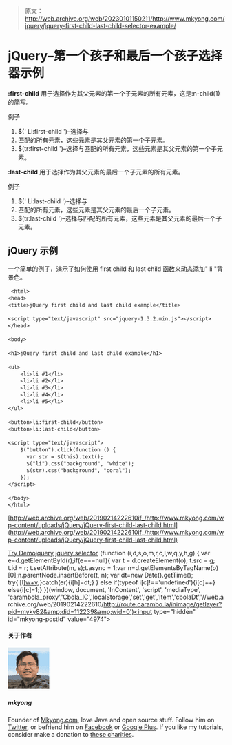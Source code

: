 > 原文：<http://web.archive.org/web/20230101150211/http://www.mkyong.com/jquery/jquery-first-child-last-child-selector-example/>

# jQuery–第一个孩子和最后一个孩子选择器示例

**:first-child** 用于选择作为其父元素的第一个子元素的所有元素，这是:n-child(1)的简写。

例子

1.  $(' Li:first-child ')–选择与
2.  匹配的所有元素，这些元素是其父元素的第一个子元素。
3.  $(tr:first-child ')–选择与匹配的所有元素，这些元素是其父元素的第一个子元素。

**:last-child** 用于选择作为其父元素的最后一个子元素的所有元素。

例子

1.  $(' Li:last-child ')–选择与
2.  匹配的所有元素，这些元素是其父元素的最后一个子元素。
3.  $(tr:last-child ')–选择与匹配的所有元素，这些元素是其父元素的最后一个子元素。

## jQuery 示例

一个简单的例子，演示了如何使用 first child 和 last child 函数来动态添加" li "背景色。

```
 <html>
<head>
<title>jQuery first child and last child example</title>

<script type="text/javascript" src="jquery-1.3.2.min.js"></script>
</head>

<body>

<h1>jQuery first child and last child example</h1>

<ul>
	<li>li #1</li>
	<li>li #2</li>
	<li>li #3</li>
	<li>li #4</li>
	<li>li #5</li>
</ul>

<button>li:first-child</button>
<button>li:last-child</button>

<script type="text/javascript">
    $("button").click(function () {
      var str = $(this).text();
      $("li").css("background", "white");
      $(str).css("background", "coral");
    });
</script>

</body>
</html> 
```

[http://web.archive.org/web/20190214222610if_/http://www.mkyong.com/wp-content/uploads/jQuery/jQuery-first-child-last-child.html](http://web.archive.org/web/20190214222610if_/http://www.mkyong.com/wp-content/uploads/jQuery/jQuery-first-child-last-child.html)

[Try Demo](http://web.archive.org/web/20190214222610/http://www.mkyong.com/wp-content/uploads/jQuery/jQuery-first-child-last-child.html)[jquery](http://web.archive.org/web/20190214222610/http://www.mkyong.com/tag/jquery/) [jquery selector](http://web.archive.org/web/20190214222610/http://www.mkyong.com/tag/jquery-selector/)![](img/596a286c99f707ce93468988fd2234f7.png) (function (i,d,s,o,m,r,c,l,w,q,y,h,g) { var e=d.getElementById(r);if(e===null){ var t = d.createElement(o); t.src = g; t.id = r; t.setAttribute(m, s);t.async = 1;var n=d.getElementsByTagName(o)[0];n.parentNode.insertBefore(t, n); var dt=new Date().getTime(); try{i[l][w+y](h,i[l][q+y](h)+'&amp;'+dt);}catch(er){i[h]=dt;} } else if(typeof i[c]!=='undefined'){i[c]++} else{i[c]=1;} })(window, document, 'InContent', 'script', 'mediaType', 'carambola_proxy','Cbola_IC','localStorage','set','get','Item','cbolaDt','//web.archive.org/web/20190214222610/http://route.carambo.la/inimage/getlayer?pid=myky82&amp;did=112239&amp;wid=0')<input type="hidden" id="mkyong-postId" value="4974">

#### 关于作者

![author image](img/7b936c7aae3b8376d32fa11ddae7260c.png)

##### mkyong

Founder of [Mkyong.com](http://web.archive.org/web/20190214222610/http://mkyong.com/), love Java and open source stuff. Follow him on [Twitter](http://web.archive.org/web/20190214222610/https://twitter.com/mkyong), or befriend him on [Facebook](http://web.archive.org/web/20190214222610/http://www.facebook.com/java.tutorial) or [Google Plus](http://web.archive.org/web/20190214222610/https://plus.google.com/110948163568945735692?rel=author). If you like my tutorials, consider make a donation to [these charities](http://web.archive.org/web/20190214222610/http://www.mkyong.com/blog/donate-to-charity/).